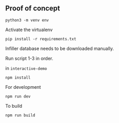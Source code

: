 ## Proof of concept

```
python3 -m venv env
```

Activate the virtualenv

```
pip install -r requirements.txt
```

Infiller database needs to be downloaded manually.

Run script 1-3 in order.

in `interactive-demo`

```
npm install
```

For development

```
npm run dev
```

To build

```
npm run build
```
